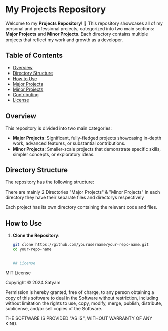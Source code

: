 # My Projects Repository

Welcome to my **Projects Repository**! 🎉 This repository showcases all of my personal and professional projects, categorized into two main sections: **Major Projects** and **Minor Projects**. Each directory contains multiple projects that reflect my work and growth as a developer.

## Table of Contents

- [Overview](#overview)
- [Directory Structure](#directory-structure)
- [How to Use](#how-to-use)
- [Major Projects](#major-projects)
- [Minor Projects](#minor-projects)
- [Contributing](#contributing)
- [License](#license)

## Overview

This repository is divided into two main categories:

- **Major Projects**: Significant, fully-fledged projects showcasing in-depth work, advanced features, or substantial contributions.
- **Minor Projects**: Smaller-scale projects that demonstrate specific skills, simpler concepts, or exploratory ideas.

## Directory Structure

The repository has the following structure:

There are mainly 2 Directories "Major Projects" & "Minor Projects"
In each directory they have their separate files and directorys respectively  

Each project has its own directory containing the relevant code and files.

## How to Use

1. **Clone the Repository**:
   ```bash
   git clone https://github.com/yourusername/your-repo-name.git
   cd your-repo-name


   ## License

MIT License

Copyright © 2024 Satyam

Permission is hereby granted, free of charge, to any person obtaining a copy of this software to deal in the Software without restriction, including without limitation the rights to use, copy, modify, merge, publish, distribute, sublicense, and/or sell copies of the Software.

THE SOFTWARE IS PROVIDED "AS IS", WITHOUT WARRANTY OF ANY KIND.

